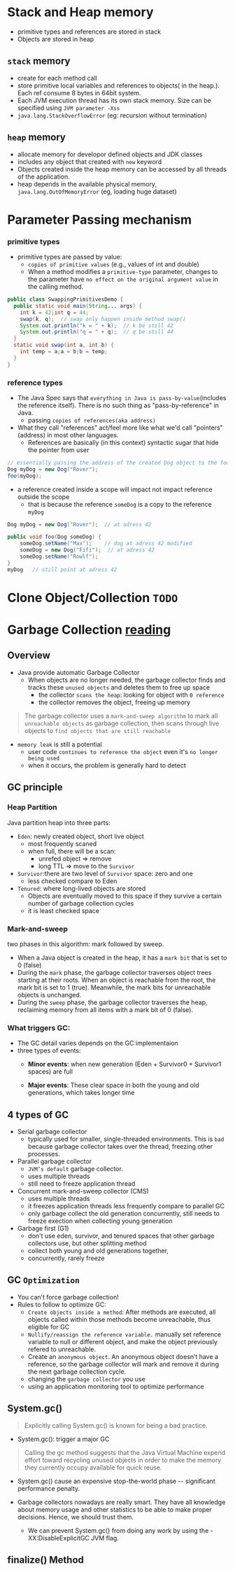 # Stack and Heap memory
- primitive types and references are stored in stack
- Objects are stored in heap
## `stack` memory
  - create for each method call
  - store primitive local variables and references to objects( in the heap.). Each ref consume 8 bytes in 64bit system. 
  - Each JVM execution thread has its own stack memory. Size can be specified using `JVM parameter -Xss`
  - `java.lang.StackOverflowError` (eg: recursion without termination)

## `heap` memory
  - allocate memory for developor defined objects and JDK classes 
  - includes any object that created with `new` keyword
  - Objects created inside the heap memory can be accessed by all threads of the application.
  - heap depends in the available physical memory, `java.lang.OutOfMemoryError` (eg, loading huge dataset)

# Parameter Passing mechanism
### primitive types
- primitive types are passed by value: 
  - `copies of primitive values` (e.g., values of int and double)
  - When a method modifies a `primitive-type` parameter, changes to the parameter have `no effect on the original argument value` in the calling method.
```java
public class SwappingPrimitivesDemo {
  public static void main(String... args) {
    int k = 42;int q = 44;
    swap(k, q);  // swap only happen inside method swap()
    System.out.println("k = " + k);  // k be still 42
    System.out.println("q = " + q);  // q be still 44
  }
  static void swap(int a, int b) {
    int temp = a;a = b;b = temp;
  }
}
```
### reference types
- The Java Spec says that `everything in Java is pass-by-value`(includes the reference itself). There is no such thing as "pass-by-reference" in Java.
  - passing `copies of references(aka address)`
- What they call "references" act/feel more like what we'd call "pointers" (address) in most other languages. 
  - References are basically (in this context) syntactic sugar that hide the pointer from user
```java
// essentially passing the address of the created Dog object to the foo method
Dog myDog = new Dog("Rover");
foo(myDog);
```
- a reference created inside a scope will impact not impact reference outside the scope
  - that is because the reference `someDog` is a copy to the reference `myDog`
```java
Dog myDog = new Dog("Rover");  // at adress 42

public void foo(Dog someDog) {
    someDog.setName("Max");    // dog at adress 42 modified 
    someDog = new Dog("Fifi");  // at adress 42
    someDog.setName("Rowlf");   
}
myDog   // still point at adress 42 
```

# Clone Object/Collection `TODO`


# Garbage Collection [reading](https://newrelic.com/blog/best-practices/java-garbage-collection#:~:text=Garbage%20collection%20in%20Java%20is,be%20executed%20by%20a%20JVM.)
## Overview
- Java provide automatic Garbage Collector
  - When objects are no longer needed, the garbage collector finds and tracks these `unused objects` and deletes them to free up space
    - the collector `scans the heap`: looking for object with `0 reference`
    - the collector removes the object, freeing up memory

> The garbage collector uses a `mark-and-sweep algorithm` to mark all `unreachable objects` as garbage collection, then scans through live objects to `find objects that are still reachable`


- `memory leak` is still a potential
  - user code `continues to reference the object` even it's `no longer being used`
  - when it occurs, the problem is generally hard to detect
## GC principle
### Heap Partition 
Java partition heap into three parts:
   - `Eden`: newly created object, short live object
     - most frequently scaned
     - when full, there will be a scan:
       - unrefed object => remove
       - long TTL => move to the `Survivor`
   - `Survivor`:there are two level of `Survivor` space: zero and one
     - less checked compare to Eden
   - `Tenured`: where long-lived objects are stored
     - Objects are eventually moved to this space if they survive a certain number of garbage collection cycles
     - it is least checked space
### Mark-and-sweep
two phases in this algorithm: mark followed by sweep. 
   - When a Java object is created in the heap, it has a `mark bit` that is set to 0 (false)
   - During the `mark` phase, the garbage collector traverses object trees starting at their roots. When an object is reachable from the root, the mark bit is set to 1 (true). Meanwhile, the mark bits for unreachable objects is unchanged.
   - During the `sweep` phase, the garbage collector traverses the heap, reclaiming memory from all items with a mark bit of 0 (false).

### What triggers GC:
- The GC detail varies depends on the GC implementaion  
- three types of events:
  - **Minor events**: when new generation (Eden + Survivor0 + Survivor1 spaces) are full

  - **Major events**: These clear space in both the young and old generations, which takes longer time

## 4 types of GC
- Serial garbage collector
  - typically used for smaller, single-threaded environments. This is `bad` because garbage collector takes over the thread, freezing other processes.
- Parallel garbage collector
  - `JVM’s default` garbage collector.
  - uses multiple threads
  - still need to freeze application thread
- Concurrent mark-and-sweep collector (CMS)
  - uses multiple threads
  - it freezes application threads less frequently compare to parallel GC
  - only garbage collect the old generation concurrently, still needs to freeze exection when collecting young generation
- Garbage first (G1) 
  - don't use eden, survivor, and tenured spaces that other garbage collectors use, but other splitting method
  - collect both young and old generations together, 
  - concurrently, rarely freeze


## GC `Optimization`
- You can’t force garbage collection!
- Rules to follow to optimize GC: 
  - `Create objects inside a method`: After methods are executed, all objects called within those methods become unreachable, thus eligible for GC
  - `Nullify/reassign the reference variable.` manually set reference variable to null or different object, and make the object previously refered to unreachable. 
  - Create an `anonymous object`. An anonymous object doesn’t have a reference, so the garbage collector will mark and remove it during the next garbage collection cycle.
  - changing the `garbage collector` you use
  - using an application monitoring tool to optimize performance


## System.gc()
 > Explicitly calling System.gc() is known for being a bad practice.
 - System.gc(): trigger a major GC
>Calling the gc method suggests that the Java Virtual Machine expend effort toward recycling unused objects in order to make the memory they currently occupy available for quick reuse.

- System.gc() cause an expensive stop-the-world phase -- significant performance penalty.

- Garbage collectors nowadays are really smart. They have all knowledge about memory usage and other statistics to be able to make proper decisions. Hence, we should trust them.
  - We can prevent System.gc() from doing any work by using the -XX:DisableExplicitGC JVM flag.

## finalize() Method
